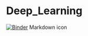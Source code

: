 # Deep_Learning

[![Binder](https://mybinder.org/badge_logo.svg)](https://mybinder.org/v2/gh/albertepple2001/Deep_Learning/HEAD?labpath=Pr%C3%BCfung_mk_100k.ipynb)
Markdown icon
